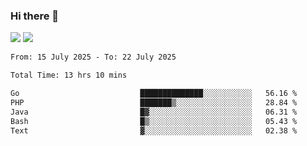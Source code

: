 ### Hi there 👋️

![](https://komarev.com/ghpvc/?username=Loner1024)
![](https://hit.yhype.me/github/profile?account_id=20189164)

<!--START_SECTION:waka-->

```txt
From: 15 July 2025 - To: 22 July 2025

Total Time: 13 hrs 10 mins

Go                           ██████████████░░░░░░░░░░░   56.16 %
PHP                          ███████▒░░░░░░░░░░░░░░░░░   28.84 %
Java                         █▓░░░░░░░░░░░░░░░░░░░░░░░   06.31 %
Bash                         █▒░░░░░░░░░░░░░░░░░░░░░░░   05.43 %
Text                         ▓░░░░░░░░░░░░░░░░░░░░░░░░   02.38 %
```

<!--END_SECTION:waka-->



